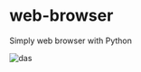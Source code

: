 # web-browser
Simply web browser with Python


![das](https://user-images.githubusercontent.com/62066592/231566018-c8b65f8e-1abd-4cb8-b3e7-accc3ddab16f.png)
